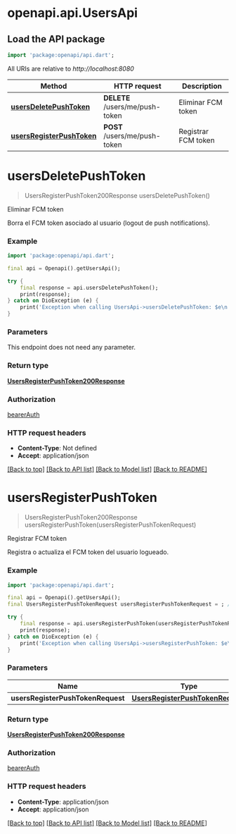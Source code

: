 # openapi.api.UsersApi

## Load the API package
```dart
import 'package:openapi/api.dart';
```

All URIs are relative to *http://localhost:8080*

Method | HTTP request | Description
------------- | ------------- | -------------
[**usersDeletePushToken**](UsersApi.md#usersdeletepushtoken) | **DELETE** /users/me/push-token | Eliminar FCM token
[**usersRegisterPushToken**](UsersApi.md#usersregisterpushtoken) | **POST** /users/me/push-token | Registrar FCM token


# **usersDeletePushToken**
> UsersRegisterPushToken200Response usersDeletePushToken()

Eliminar FCM token

Borra el FCM token asociado al usuario (logout de push notifications).

### Example
```dart
import 'package:openapi/api.dart';

final api = Openapi().getUsersApi();

try {
    final response = api.usersDeletePushToken();
    print(response);
} catch on DioException (e) {
    print('Exception when calling UsersApi->usersDeletePushToken: $e\n');
}
```

### Parameters
This endpoint does not need any parameter.

### Return type

[**UsersRegisterPushToken200Response**](UsersRegisterPushToken200Response.md)

### Authorization

[bearerAuth](../README.md#bearerAuth)

### HTTP request headers

 - **Content-Type**: Not defined
 - **Accept**: application/json

[[Back to top]](#) [[Back to API list]](../README.md#documentation-for-api-endpoints) [[Back to Model list]](../README.md#documentation-for-models) [[Back to README]](../README.md)

# **usersRegisterPushToken**
> UsersRegisterPushToken200Response usersRegisterPushToken(usersRegisterPushTokenRequest)

Registrar FCM token

Registra o actualiza el FCM token del usuario logueado.

### Example
```dart
import 'package:openapi/api.dart';

final api = Openapi().getUsersApi();
final UsersRegisterPushTokenRequest usersRegisterPushTokenRequest = ; // UsersRegisterPushTokenRequest | 

try {
    final response = api.usersRegisterPushToken(usersRegisterPushTokenRequest);
    print(response);
} catch on DioException (e) {
    print('Exception when calling UsersApi->usersRegisterPushToken: $e\n');
}
```

### Parameters

Name | Type | Description  | Notes
------------- | ------------- | ------------- | -------------
 **usersRegisterPushTokenRequest** | [**UsersRegisterPushTokenRequest**](UsersRegisterPushTokenRequest.md)|  | 

### Return type

[**UsersRegisterPushToken200Response**](UsersRegisterPushToken200Response.md)

### Authorization

[bearerAuth](../README.md#bearerAuth)

### HTTP request headers

 - **Content-Type**: application/json
 - **Accept**: application/json

[[Back to top]](#) [[Back to API list]](../README.md#documentation-for-api-endpoints) [[Back to Model list]](../README.md#documentation-for-models) [[Back to README]](../README.md)

